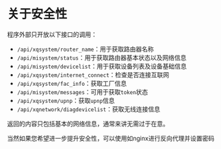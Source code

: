 # 关于安全性

程序外部只开放以下接口的调用：

- `/api/xqsystem/router_name`：用于获取路由器名称
- `/api/misystem/status`：用于获取路由器基本状态以及网络信息
- `/api/misystem/devicelist`：用于获取设备列表及设备基础信息
- `/api/xqsystem/internet_connect`：检查是否连接互联网
- `/api/xqsystem/fac_info`：获取工厂信息
- `/api/misystem/messages`：可用于获取`token`状态
- `/api/xqsystem/upnp`：获取`upnp`信息
- `/api/xqnetwork/diagdevicelist`：获取无线连接信息

返回的内容只包括基本的网络信息，通常来讲无需过于在意。

当然如果您希望进一步提升安全性，可以使用如nginx进行反向代理并设置密码

